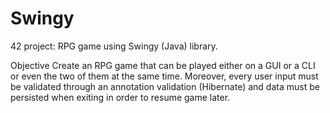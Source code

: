 # Swingy

42 project: RPG game using Swingy (Java) library.

Objective
Create an RPG game that can be played either on a GUI or a CLI or even the two of them at the same time. Moreover, every user input must be validated through an annotation validation (Hibernate) and data must be persisted when exiting in order to resume game later.
